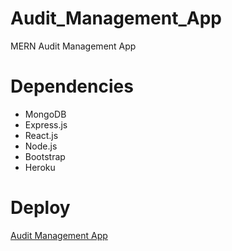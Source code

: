 # Audit_Management_App
MERN Audit Management App

# Dependencies

* MongoDB
* Express.js
* React.js
* Node.js
* Bootstrap
* Heroku

# Deploy

[Audit Management App](https://audit-management-app.herokuapp.com/)
